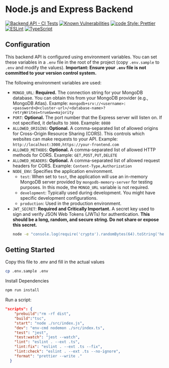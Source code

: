 # Node.js and Express Backend

[![Backend API - CI Tests](https://github.com/pakeku/backend-api/actions/workflows/tests.yml/badge.svg)](https://github.com/pakeku/backend-api/actions/workflows/tests.yml)
[![Known Vulnerabilities](https://snyk.io/test/github/pakeku/backend-api/badge.svg)](https://snyk.io/test/github/pakeku/backend-api)
[![code Style: Prettier](https://img.shields.io/badge/code_style-prettier-ff69b4.svg?style=flat&logo=prettier)](https://prettier.io/)
[![ESLint](https://img.shields.io/badge/linting-eslint-blue.svg?style=flat&logo=eslint)](https://eslint.org/)
[![TypeScript](https://img.shields.io/badge/language-typescript-blue.svg?style=flat&logo=typescript)](https://www.typescriptlang.org/)

## Configuration

This backend API is configured using environment variables. You can set these variables in a `.env` file in the root of the project (copy `.env.sample` to `.env` and modify the values). **Important: Ensure your `.env` file is not committed to your version control system.**

The following environment variables are used:

- `MONGO_URL`: **Required.** The connection string for your MongoDB database. You can obtain this from your MongoDB provider (e.g., MongoDB Atlas). Example: `mongodb+srv://<username>:<password>@<cluster-url>/<database-name>?retryWrites=true&w=majority`
- `PORT`: **Optional.** The port number that the Express server will listen on. If not specified, it defaults to `3000`. Example: `8080`
- `ALLOWED_ORIGINS`: **Optional.** A comma-separated list of allowed origins for Cross-Origin Resource Sharing (CORS). This controls which websites can make requests to your API. Example: `http://localhost:3000,https://your-frontend.com`
- `ALLOWED_METHODS`: **Optional.** A comma-separated list of allowed HTTP methods for CORS. Example: `GET,POST,PUT,DELETE`
- `ALLOWED_HEADERS`: **Optional.** A comma-separated list of allowed request headers for CORS. Example: `Content-Type,Authorization`
- `NODE_ENV`: Specifies the application environment.
  - `test`: When set to `test`, the application will use an in-memory MongoDB server provided by `mongodb-memory-server` for testing purposes. In this mode, the `MONGO_URL` variable is not required.
  - `development`: Typically used during development. You might have specific development configurations.
  - `production`: Used in the production environment.
- `JWT_SECRET`: **Required and Critically Important.** A secret key used to sign and verify JSON Web Tokens (JWTs) for authentication. **This should be a long, random, and secure string. Do not share or expose this secret.**
  ```bash
  node -e "console.log(require('crypto').randomBytes(64).toString('hex'))"
  ```

## Getting Started

Copy this file to .env and fill in the actual values

```bash
cp .env.sample .env
```

Install Dependencies

```bash
npm run install
```

Run a script:

```json
"scripts": {
    "prebuild":"rm -rf dist",
    "build":"tsc",
    "start": "node ./src/index.js",
    "dev": "env-cmd nodemon ./src/index.ts",
    "test": "jest",
    "test:watch": "jest --watch",
    "lint": "eslint . --ext .ts",
    "lint:fix": "eslint . --ext .ts --fix",
    "lint:check": "eslint . --ext .ts --no-ignore",
    "format": "prettier --write ."
  }
```
